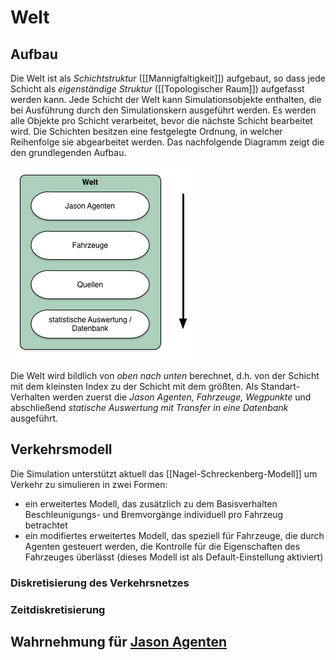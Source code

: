 # Welt

## Aufbau

Die Welt ist als _Schichtstruktur_ ([[Mannigfaltigkeit]]) aufgebaut, so dass jede Schicht als _eigenständige Struktur_ ([[Topologischer Raum]]) aufgefasst werden
kann. Jede Schicht der Welt kann Simulationsobjekte enthalten, die bei Ausführung durch den Simulationskern ausgeführt werden. Es werden alle Objekte pro Schicht
verarbeitet, bevor die nächste Schicht bearbeitet wird. Die Schichten besitzen eine festgelegte Ordnung, in welcher Reihenfolge sie abgearbeitet werden. Das
nachfolgende Diagramm zeigt die den grundlegenden Aufbau.

![Weltaufbau](image/welt.png)

Die Welt wird bildlich von _oben nach unten_ berechnet, d.h. von der Schicht mit dem kleinsten Index zu der Schicht mit dem größten. Als Standart-Verhalten
werden zuerst die _Jason Agenten, Fahrzeuge, Wegpunkte_ und abschließend _statische Auswertung mit Transfer in eine Datenbank_ ausgeführt.


## Verkehrsmodell

Die Simulation unterstützt aktuell das [[Nagel-Schreckenberg-Modell]] um Verkehr zu simulieren in zwei Formen:

* ein erweitertes Modell, das zusätzlich zu dem Basisverhalten Beschleunigungs- und Bremvorgänge individuell pro Fahrzeug betrachtet
* ein modifiertes erweitertes Modell, das speziell für Fahrzeuge, die durch Agenten gesteuert werden, die Kontrolle für die Eigenschaften des Fahrzeuges
überlässt (dieses Modell ist als Default-Einstellung aktiviert)


### Diskretisierung des Verkehrsnetzes




### Zeitdiskretisierung

 
 
 
 
## Wahrnehmung für [Jason Agenten](jason.md)
 